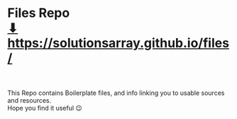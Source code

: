 # Files Repo <br> <a href="https://solutionsarray.github.io/files/" target="_blank">⬇</a> <br> <a href="https://solutionsarray.github.io/files/" target="_blank">https://solutionsarray.github.io/files/</a>
<br><br>
This Repo contains Boilerplate files, and info linking you to usable sources and resources.
<br> Hope you find it useful <h>😉</h1>
